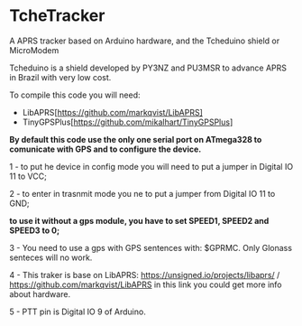 # TcheTracker

A APRS tracker based on Arduino hardware, and the Tcheduino shield or MicroModem

Tcheduino is a shield developed by PY3NZ and PU3MSR to advance APRS in Brazil with very low cost.


To compile this code you will need: 
 - LibAPRS[https://github.com/markqvist/LibAPRS]
 - TinyGPSPlus[https://github.com/mikalhart/TinyGPSPlus]

**By default this code use the only one serial port on ATmega328 to comunicate with GPS and to configure the device.**

1 - to put he device in config mode you will need to put a jumper in Digital IO 11 to VCC;

2 - to enter in trasnmit mode you ne to put a jumper from Digital IO 11 to GND;

**to use it without a gps module, you have to set SPEED1, SPEED2 and SPEED3 to 0;**

3 - You need to use a gps with GPS sentences with: $GPRMC. Only Glonass senteces will no work.

4 - This traker is base on LibAPRS: https://unsigned.io/projects/libaprs/ / https://github.com/markqvist/LibAPRS in this link you could get more info about hardware.

5 - PTT pin is Digital IO 9 of Arduino.





